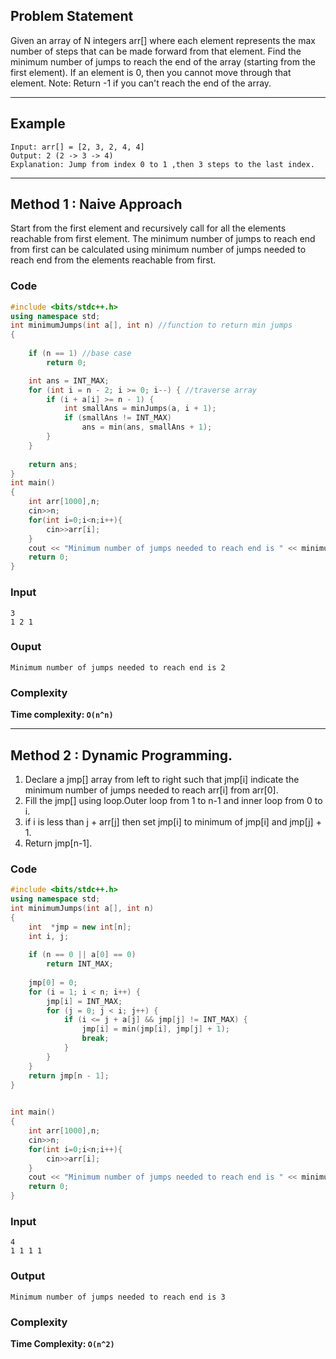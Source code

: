 ## Problem Statement
Given an array of N integers arr[] where each element represents the max number of steps that can be made forward from that element. Find the minimum number of jumps to reach the end of the array (starting from the first element). If an element is 0, then you cannot move through that element.
Note: Return -1 if you can't reach the end of the array.
<hr>

## Example
```
Input: arr[] = [2, 3, 2, 4, 4] 
Output: 2 (2 -> 3 -> 4)
Explanation: Jump from index 0 to 1 ,then 3 steps to the last index.
```
<hr>

## Method 1 : Naive Approach 
Start from the first element and recursively call for all the elements reachable from first element. The minimum number of jumps to reach end from first can be calculated using minimum number of jumps needed to reach end from the elements reachable from first. 


### Code 
``` C++
#include <bits/stdc++.h>
using namespace std;
int minimumJumps(int a[], int n) //function to return min jumps
{
 
    if (n == 1) //base case 
        return 0;

    int ans = INT_MAX;
    for (int i = n - 2; i >= 0; i--) { //traverse array
        if (i + a[i] >= n - 1) {
            int smallAns = minJumps(a, i + 1);
            if (smallAns != INT_MAX)
                ans = min(ans, smallAns + 1);
        }
    }
 
    return ans;
}
int main()
{
    int arr[1000],n;
    cin>>n;
    for(int i=0;i<n;i++){
        cin>>arr[i];
    }
    cout << "Minimum number of jumps needed to reach end is " << minimumJumps(arr, n);
    return 0;
}
```

### Input
```
3
1 2 1
```

### Ouput
```
Minimum number of jumps needed to reach end is 2
```

### Complexity
**Time complexity: `O(n^n)`** 

<hr>


## Method 2 : Dynamic Programming. 
1. Declare a jmp[] array from left to right such that jmp[i] indicate the minimum number of jumps needed to reach arr[i] from arr[0].
2. Fill the jmp[] using loop.Outer loop from 1 to n-1 and inner loop from 0 to i.
3. if i is less than j + arr[j] then set jmp[i] to minimum of jmp[i] and jmp[j] + 1. 
4. Return jmp[n-1].

### Code
```C++
#include <bits/stdc++.h>
using namespace std;
int minimumJumps(int a[], int n)
{
    int  *jmp = new int[n];
    int i, j;
 
    if (n == 0 || a[0] == 0)
        return INT_MAX;
 
    jmp[0] = 0;
    for (i = 1; i < n; i++) {
        jmp[i] = INT_MAX;
        for (j = 0; j < i; j++) {
            if (i <= j + a[j] && jmp[j] != INT_MAX) {
                jmp[i] = min(jmp[i], jmp[j] + 1);
                break;
            }
        }
    }
    return jmp[n - 1];
}
 

int main()
{
    int arr[1000],n;
    cin>>n;
    for(int i=0;i<n;i++){
        cin>>arr[i];
    }
    cout << "Minimum number of jumps needed to reach end is " << minimumJumps(arr, n);
    return 0;
}
```
### Input
```
4
1 1 1 1
```
### Output 
```
Minimum number of jumps needed to reach end is 3
```

### Complexity 
**Time Complexity: `O(n^2)`**


